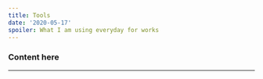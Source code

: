 ```yaml
---
title: Tools
date: '2020-05-17'
spoiler: What I am using everyday for works
---
```


### Content here

---